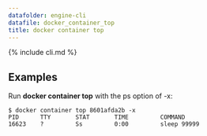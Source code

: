 ```yaml
---
datafolder: engine-cli
datafile: docker_container_top
title: docker container top
---
```


<!--
Sorry, but the contents of this page are automatically generated from
Docker's source code. If you want to suggest a change to the text that appears
here, you'll need to find the string by searching this repo:

https://www.github.com/docker/docker
-->

{% include cli.md %}

## Examples

Run **docker container top** with the ps option of -x:

    $ docker container top 8601afda2b -x
    PID      TTY       STAT       TIME         COMMAND
    16623    ?         Ss         0:00         sleep 99999
